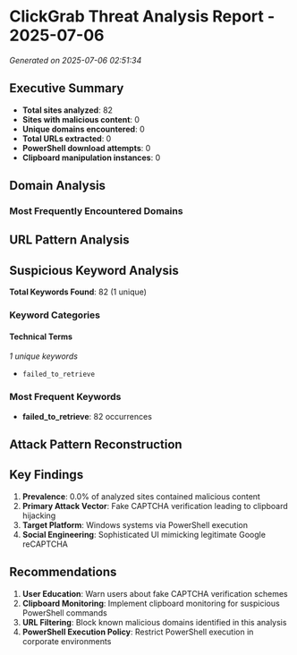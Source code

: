 # ClickGrab Threat Analysis Report - 2025-07-06

*Generated on 2025-07-06 02:51:34*

## Executive Summary

- **Total sites analyzed**: 82
- **Sites with malicious content**: 0
- **Unique domains encountered**: 0
- **Total URLs extracted**: 0
- **PowerShell download attempts**: 0
- **Clipboard manipulation instances**: 0

## Domain Analysis

### Most Frequently Encountered Domains


## URL Pattern Analysis

## Suspicious Keyword Analysis

**Total Keywords Found**: 82 (1 unique)

### Keyword Categories

#### Technical Terms
*1 unique keywords*

- `failed_to_retrieve`

### Most Frequent Keywords

- **failed_to_retrieve**: 82 occurrences

## Attack Pattern Reconstruction

## Key Findings

1. **Prevalence**: 0.0% of analyzed sites contained malicious content
2. **Primary Attack Vector**: Fake CAPTCHA verification leading to clipboard hijacking
3. **Target Platform**: Windows systems via PowerShell execution
4. **Social Engineering**: Sophisticated UI mimicking legitimate Google reCAPTCHA

## Recommendations

1. **User Education**: Warn users about fake CAPTCHA verification schemes
2. **Clipboard Monitoring**: Implement clipboard monitoring for suspicious PowerShell commands
3. **URL Filtering**: Block known malicious domains identified in this analysis
4. **PowerShell Execution Policy**: Restrict PowerShell execution in corporate environments

